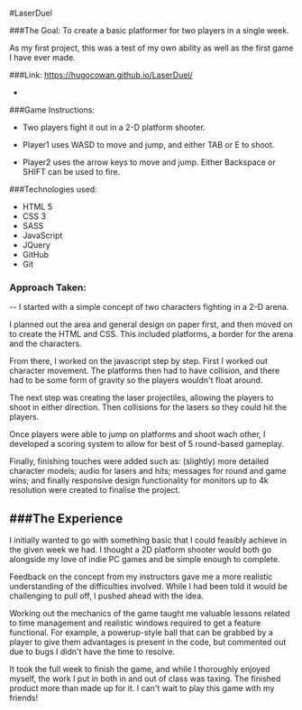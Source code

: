 #LaserDuel

###The Goal:
To create a basic platformer for two players in a single week.

As my first project, this was a test of my own ability as well as the first game I have ever made.

###Link: https://hugocowan.github.io/LaserDuel/

-

###Game Instructions:
* Two players fight it out in a 2-D platform shooter.

* Player1 uses WASD to move and jump, and either TAB or E to shoot.

* Player2 uses the arrow keys to move and jump. Either Backspace or SHIFT can be used to fire.

###Technologies used:
* HTML 5
* CSS 3
* SASS
* JavaScript
* JQuery
* GitHub
* Git

### Approach Taken:
--
I started with a simple concept of two characters fighting in a 2-D arena. 

I planned out the area and general design on paper first, and then moved on to create the HTML and CSS. This included platforms, a border for the arena and the characters.

From there, I worked on the javascript step by step. First I worked out character movement. The platforms then had to have collision, and there had to be some form of gravity so the players wouldn't float around.

The next step was creating the laser projectiles, allowing the players to shoot in either direction. Then collisions for the lasers so they could hit the players.

Once players were able to jump on platforms and shoot wach other, I developed a scoring system to allow for best of 5 round-based gameplay.

Finally, finishing touches were added such as: (slightly) more detailed character models; audio for lasers and hits;  messages for round and game wins; and finally responsive design functionality for monitors up to 4k resolution were created to finalise the project.

###The Experience
--
I initially wanted to go with something basic that I could feasibly achieve in the given week we had. I thought a 2D platform shooter would both go alongside my love of indie PC games and be simple enough to complete. 

Feedback on the concept from my instructors gave me a more realistic understanding of the difficulties involved. While I had been told it would be challenging to pull off, I pushed ahead with the idea.

Working out the mechanics of the game taught me valuable lessons related to time management and realistic windows required to get a feature functional. For example, a powerup-style ball that can be grabbed by a player to give them advantages is present in the code, but commented out due to bugs I didn't have the time to resolve.

It took the full week to finish the game, and while I thoroughly enjoyed myself, the work I put in both in and out of class was taxing. The finished product more than made up for it. I can't wait to play this game with my friends!